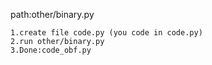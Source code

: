path:other/binary.py
```
1.create file code.py (you code in code.py)
2.run other/binary.py
3.Done:code_obf.py
```
